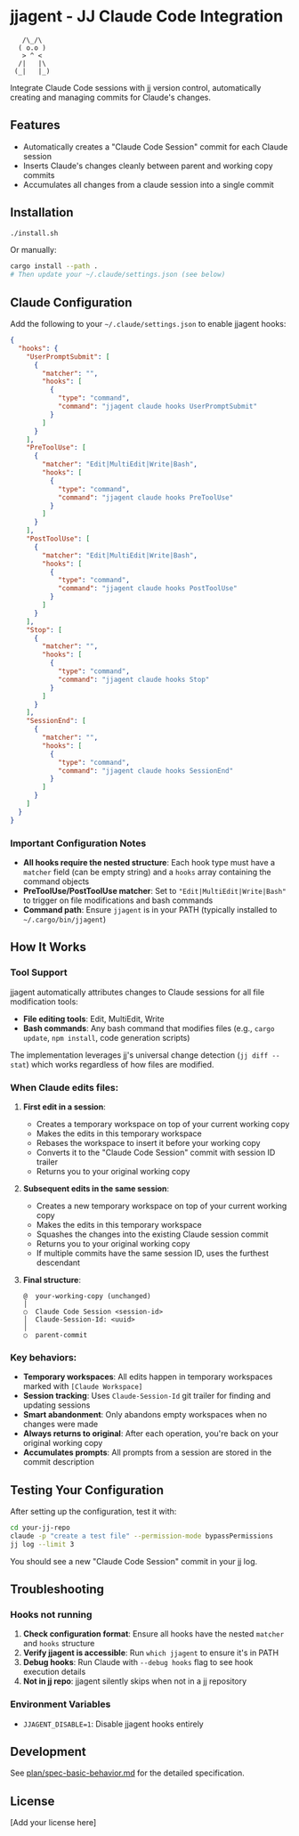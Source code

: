 # jjagent - JJ Claude Code Integration

```
   /\_/\
  ( o.o )
   > ^ <
  /|   |\
 (_|   |_)
```

Integrate Claude Code sessions with jj version control, automatically creating and managing commits for Claude's changes.

## Features

- Automatically creates a "Claude Code Session" commit for each Claude session
- Inserts Claude's changes cleanly between parent and working copy commits
- Accumulates all changes from a claude session into a single commit

## Installation

```bash
./install.sh
```

Or manually:

```bash
cargo install --path .
# Then update your ~/.claude/settings.json (see below)
```

## Claude Configuration

Add the following to your `~/.claude/settings.json` to enable jjagent hooks:

```json
{
  "hooks": {
    "UserPromptSubmit": [
      {
        "matcher": "",
        "hooks": [
          {
            "type": "command",
            "command": "jjagent claude hooks UserPromptSubmit"
          }
        ]
      }
    ],
    "PreToolUse": [
      {
        "matcher": "Edit|MultiEdit|Write|Bash",
        "hooks": [
          {
            "type": "command",
            "command": "jjagent claude hooks PreToolUse"
          }
        ]
      }
    ],
    "PostToolUse": [
      {
        "matcher": "Edit|MultiEdit|Write|Bash",
        "hooks": [
          {
            "type": "command",
            "command": "jjagent claude hooks PostToolUse"
          }
        ]
      }
    ],
    "Stop": [
      {
        "matcher": "",
        "hooks": [
          {
            "type": "command",
            "command": "jjagent claude hooks Stop"
          }
        ]
      }
    ],
    "SessionEnd": [
      {
        "matcher": "",
        "hooks": [
          {
            "type": "command",
            "command": "jjagent claude hooks SessionEnd"
          }
        ]
      }
    ]
  }
}
```

### Important Configuration Notes

- **All hooks require the nested structure**: Each hook type must have a `matcher` field (can be empty string) and a `hooks` array containing the command objects
- **PreToolUse/PostToolUse matcher**: Set to `"Edit|MultiEdit|Write|Bash"` to trigger on file modifications and bash commands
- **Command path**: Ensure `jjagent` is in your PATH (typically installed to `~/.cargo/bin/jjagent`)

## How It Works

### Tool Support

jjagent automatically attributes changes to Claude sessions for all file modification tools:
- **File editing tools**: Edit, MultiEdit, Write
- **Bash commands**: Any bash command that modifies files (e.g., `cargo update`, `npm install`, code generation scripts)

The implementation leverages jj's universal change detection (`jj diff --stat`) which works regardless of how files are modified.

### When Claude edits files:

1. **First edit in a session**:
   - Creates a temporary workspace on top of your current working copy
   - Makes the edits in this temporary workspace
   - Rebases the workspace to insert it before your working copy
   - Converts it to the "Claude Code Session" commit with session ID trailer
   - Returns you to your original working copy

2. **Subsequent edits in the same session**:
   - Creates a new temporary workspace on top of your current working copy
   - Makes the edits in this temporary workspace
   - Squashes the changes into the existing Claude session commit
   - Returns you to your original working copy
   - If multiple commits have the same session ID, uses the furthest descendant

3. **Final structure**:
   ```
   @  your-working-copy (unchanged)
   │
   ○  Claude Code Session <session-id>
   │  Claude-Session-Id: <uuid>
   │
   ○  parent-commit
   ```

### Key behaviors:

- **Temporary workspaces**: All edits happen in temporary workspaces marked with `[Claude Workspace]`
- **Session tracking**: Uses `Claude-Session-Id` git trailer for finding and updating sessions
- **Smart abandonment**: Only abandons empty workspaces when no changes were made
- **Always returns to original**: After each operation, you're back on your original working copy
- **Accumulates prompts**: All prompts from a session are stored in the commit description

## Testing Your Configuration

After setting up the configuration, test it with:

```bash
cd your-jj-repo
claude -p "create a test file" --permission-mode bypassPermissions
jj log --limit 3
```

You should see a new "Claude Code Session" commit in your jj log.

## Troubleshooting

### Hooks not running

1. **Check configuration format**: Ensure all hooks have the nested `matcher` and `hooks` structure
2. **Verify jjagent is accessible**: Run `which jjagent` to ensure it's in PATH
3. **Debug hooks**: Run Claude with `--debug hooks` flag to see hook execution details
4. **Not in jj repo**: jjagent silently skips when not in a jj repository

### Environment Variables

- `JJAGENT_DISABLE=1`: Disable jjagent hooks entirely

## Development

See [plan/spec-basic-behavior.md](plan/spec-basic-behavior.md) for the detailed specification.

## License

[Add your license here]
